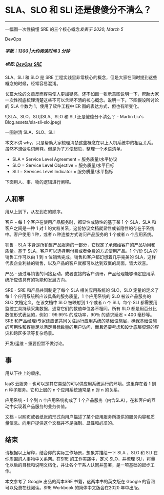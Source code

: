 # SLA、SLO 和 SLI 还是傻傻分不清么？

------

一幅图一次性搞懂 SRE 的三个核心概念*发表于 2020, March 5*

DevOps

##### 字数：1300 |大约阅读时间 3 分钟

##### 标签: [DevOps](https://martinliu.cn//tags/devops)  [SRE](https://martinliu.cn//tags/sre) 

SLA、SLI 和 SLO 是 SRE 工程实践里非常核心的概念，但是大家在同时提到这些概念的时候，经常容易混淆。

长篇大论的文章反而容易使人更加疑惑，还不如画一张示意图说明一下，帮助大家一次性彻底梳理清楚这些不可以含糊不清的核心概念。说明一下，下图假设所讨论的 SLA 个数为 1，使用了软件工程中 ER 图的表达方式，但也有所变化。

![SLA、SLO、SLI](SLA、SLO 和 SLI 还是傻傻分不清么？ - Martin Liu's Blog.assets/sla-sli-slo.jpeg)

一图讲清 SLA、SLO、SLI

本文不讲 why，只是帮助大家梳理清楚这些概念在以上人机系统中的相互关系。虽然不想做名词解释。但是为了方便起见，整理一个术语清单。

- SLA = Service Level Agreement = 服务质量/水平协议
- SLO = Service Level Objective = 服务质量/水平目标
- SLI = Services Level Indicator = 服务质量/水平指标

下面用人、事、物的逻辑进行阐释。

## 人和事

用从上到下，从左到右的顺序。

客户 - 每 1 个客户在使用产品服务时，都显性或隐性的基于某 1 个 SLA，SLA 和客户之间是一种 1 对 1 的文档关系，这份协议文档就显性或者隐性的存在于系统中。客户使用 1 种，或者 n 种连接方式访问产品服务的 1 个或者 n 个应用系统。

销售 - SLA 本身是所销售产品服务的一部分，它规定了承诺给客户的产品功用和质量。基于 SLA，客户可以选择用付费或者免费的方式使用产品。1 个/份 SLA 的销售工作可以由 1 到 n 位销售完成。销售和客户都幻想着几乎完美的 SLA，这样代表企业利益的销售，以及产品的客户就都可以达到双赢的局面，皆大欢喜。

产品 - 通过与销售的间接互动，或者直接的客户调研，产品经理能够确定应用系统所应该具有的功能和发展方向。

SRE - SRE 和产品共同制定了每个 SLA 相关应用系统的 SLO，SLO 定量的定义了每 1 个应用系统所应该具备的服务质量，1 个应用系统的 SLO 被该产品服务的 SLO 文档定义，在该文档中 SLO 被映射到 1 个或者 n 个 SLI，每个 SLI 都需要用监控工具持续采集数据，通常它们的数值单位各不相同。所有 SLO 都是用百分比数值形式表达的，例如：99.99% 的成功率，90％ 的请求延迟 < 400 毫秒等。SRE 和产品经理/专家还应该共同关注运行应用系统的基础设施层，确保基础设施的可用性和容量足以满足目标数量的用户访问，而且还要考虑和设计底层资源的容灾和跨区多活等复杂场景。

开发/运维 - 重要但暂不做讨论。

## 事

用从下往上的顺序。

IaaS 云服务 - 也可以是其它类型的可以供应用系统运行的环境。这里存在着 1 到 n 种子服务。它和上层的 n 个应用系统通常是 n 对 n 的关系。

应用系统 - 1 个到 n 个应用系统构成了 1 个产品服务（内含SLA），在和客户的互动中实现着产品服务的业务价值。

文档 - 以网页或者纸张的形式向用户描述了某个应用服务所提供的服务内容和质量信息。向用户提供这个文档并不是强制、显性和必须的。

## 结束

请根据以上解释，结合你的实际工作场景，想象并描绘一下 SLA 、SLO 和 SLI 在你周围的人事物中关系网。在SRE 的工作实践中，定义 SLO，并梳理 SLI，将量化以后的目标和说明文档化，并让各个干系人认同并签署，是一项基础的起步工作。

本文参考了 Google 出品的两本SRE 书籍，这两本书的英文版在 Google 的官网可以免费在线阅读。SRE Workbook 的简体中文版会在2020 年中出版。